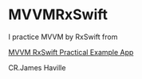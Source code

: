 # MVVMRxSwift

I practice MVVM by RxSwift from 

[MVVM RxSwift Practical Example App](https://www.youtube.com/watch?v=Dentp0JUbyI&list=PLLvVbXNzMjktXQKfgVv3L_iyRWINJ8cKr&index=1&ab_channel=JamesHaville)

CR.James Haville
